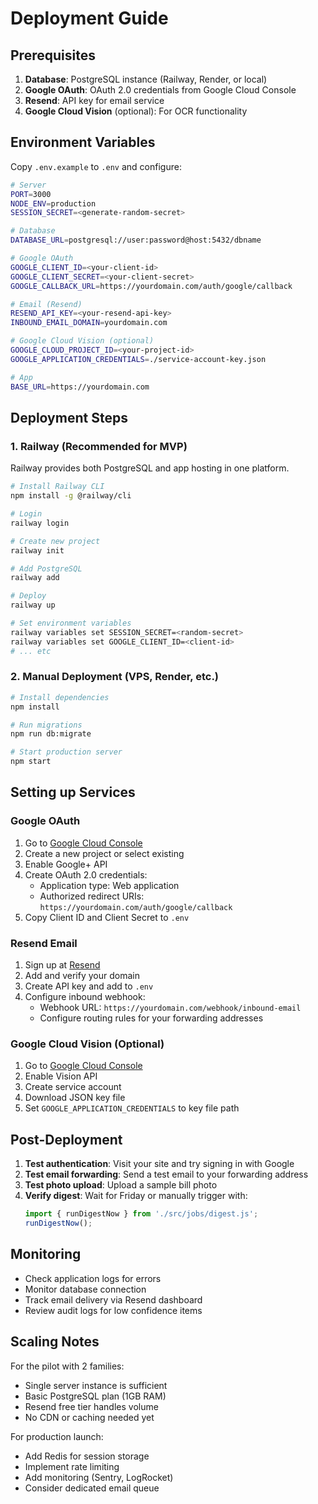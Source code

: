 # Deployment Guide

## Prerequisites

1. **Database**: PostgreSQL instance (Railway, Render, or local)
2. **Google OAuth**: OAuth 2.0 credentials from Google Cloud Console
3. **Resend**: API key for email service
4. **Google Cloud Vision** (optional): For OCR functionality

## Environment Variables

Copy `.env.example` to `.env` and configure:

```bash
# Server
PORT=3000
NODE_ENV=production
SESSION_SECRET=<generate-random-secret>

# Database
DATABASE_URL=postgresql://user:password@host:5432/dbname

# Google OAuth
GOOGLE_CLIENT_ID=<your-client-id>
GOOGLE_CLIENT_SECRET=<your-client-secret>
GOOGLE_CALLBACK_URL=https://yourdomain.com/auth/google/callback

# Email (Resend)
RESEND_API_KEY=<your-resend-api-key>
INBOUND_EMAIL_DOMAIN=yourdomain.com

# Google Cloud Vision (optional)
GOOGLE_CLOUD_PROJECT_ID=<your-project-id>
GOOGLE_APPLICATION_CREDENTIALS=./service-account-key.json

# App
BASE_URL=https://yourdomain.com
```

## Deployment Steps

### 1. Railway (Recommended for MVP)

Railway provides both PostgreSQL and app hosting in one platform.

```bash
# Install Railway CLI
npm install -g @railway/cli

# Login
railway login

# Create new project
railway init

# Add PostgreSQL
railway add

# Deploy
railway up

# Set environment variables
railway variables set SESSION_SECRET=<random-secret>
railway variables set GOOGLE_CLIENT_ID=<client-id>
# ... etc
```

### 2. Manual Deployment (VPS, Render, etc.)

```bash
# Install dependencies
npm install

# Run migrations
npm run db:migrate

# Start production server
npm start
```

## Setting up Services

### Google OAuth

1. Go to [Google Cloud Console](https://console.cloud.google.com)
2. Create a new project or select existing
3. Enable Google+ API
4. Create OAuth 2.0 credentials:
   - Application type: Web application
   - Authorized redirect URIs: `https://yourdomain.com/auth/google/callback`
5. Copy Client ID and Client Secret to `.env`

### Resend Email

1. Sign up at [Resend](https://resend.com)
2. Add and verify your domain
3. Create API key and add to `.env`
4. Configure inbound webhook:
   - Webhook URL: `https://yourdomain.com/webhook/inbound-email`
   - Configure routing rules for your forwarding addresses

### Google Cloud Vision (Optional)

1. Go to [Google Cloud Console](https://console.cloud.google.com)
2. Enable Vision API
3. Create service account
4. Download JSON key file
5. Set `GOOGLE_APPLICATION_CREDENTIALS` to key file path

## Post-Deployment

1. **Test authentication**: Visit your site and try signing in with Google
2. **Test email forwarding**: Send a test email to your forwarding address
3. **Test photo upload**: Upload a sample bill photo
4. **Verify digest**: Wait for Friday or manually trigger with:
   ```javascript
   import { runDigestNow } from './src/jobs/digest.js';
   runDigestNow();
   ```

## Monitoring

- Check application logs for errors
- Monitor database connection
- Track email delivery via Resend dashboard
- Review audit logs for low confidence items

## Scaling Notes

For the pilot with 2 families:
- Single server instance is sufficient
- Basic PostgreSQL plan (1GB RAM)
- Resend free tier handles volume
- No CDN or caching needed yet

For production launch:
- Add Redis for session storage
- Implement rate limiting
- Add monitoring (Sentry, LogRocket)
- Consider dedicated email queue
